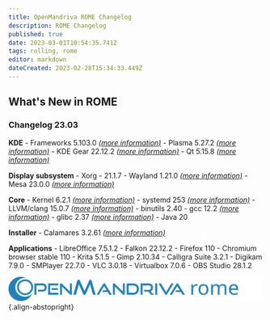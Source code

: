 ```yaml
---
title: OpenMandriva ROME Changelog
description: ROME Changelog
published: true
date: 2023-03-01T10:54:35.741Z
tags: rolling, rome
editor: markdown
dateCreated: 2023-02-28T15:34:33.449Z
---
```


## What's New in ROME
### Changelog 23.03

**KDE**
\- Frameworks 5.103.0 [*(more information)*](https://kde.org/announcements/frameworks/5/5.103.0/)
\- Plasma 5.27.2 [*(more information)*](https://kde.org/announcements/plasma/5/5.27.1/)
\- KDE Gear 22.12.2 [*(more information)*](https://kde.org/announcements/gear/22.12.2/)
\- Qt 5.15.8 [*(more information)*](https://www.qt.io)
<br>

**Display subsystem**
\- Xorg - 21.1.7
\- Wayland 1.21.0 [*(more information)*](https://wayland.freedesktop.org/releases.html)
\- Mesa 23.0.0 [*(more information)*](http://www.mesa3d.org/)
<br>

**Core**
\- Kernel 6.2.1 [*(more information)*](https://www.kernel.org/)
\- systemd 253 [*(more information)*](https://www.freedesktop.org/wiki/Software/systemd/)
\- LLVM/clang 15.0.7 [*(more information)*](http://llvm.org/)
\- binutils 2.40
\- gcc 12.2 [*(more information)*](https://gcc.gnu.org/)
\- glibc 2.37 [*(more information)*](http://www.gnu.org/software/libc/)
\- Java 20
<br>

**Installer**
\- Calamares 3.2.61 [*(more information)*](https://calamares.io)
<br>

**Applications**
\- LibreOffice 7.5.1.2
\- Falkon 22.12.2
\- Firefox 110
\- Chromium browser stable 110
\- Krita 5.1.5
\- Gimp 2.10.34
\- Calligra Suite 3.2.1
\- Digikam 7.9.0
\- SMPlayer 22.7.0
\- VLC 3.0.18
\- Virtualbox 7.0.6
\- OBS Studio 28.1.2
<br>

![header-tr-omrome.svg](/assets/header-tr-omrome.svg){.align-abstopright}